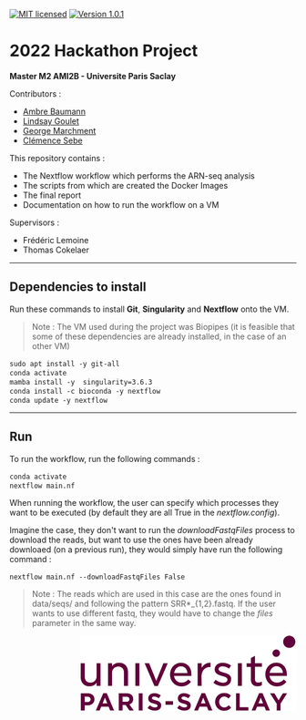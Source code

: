 [![MIT licensed](https://img.shields.io/badge/license-MIT-blue.svg)](LICENSE) [![Version 1.0.1](https://img.shields.io/badge/version-v1.0.0-blue)]()

# 2022 Hackathon Project 

**Master M2 AMI2B - Universite Paris Saclay**

Contributors :

* [Ambre Baumann](https://github.com/ambrebaumann)
* [Lindsay Goulet](https://github.com/Lindsay-Goulet)
* [George Marchment](https://github.com/George-Marchment)
* [Clémence Sebe](https://github.com/ClemenceS)

This repository contains :
    
* The Nextflow workflow which performs the ARN-seq analysis
* The scripts from which are created the Docker Images
* The final report
* Documentation on how to run the workflow on a VM

Supervisors : 

* Frédéric Lemoine
* Thomas Cokelaer

___

## Dependencies to install

Run these commands to install **Git**, **Singularity** and **Nextflow** onto the VM. 

> Note : The VM used during the project was Biopipes (it is feasible that some of these dependencies are already installed, in the case of an other VM)

```
sudo apt install -y git-all
conda activate
mamba install -y  singularity=3.6.3
conda install -c bioconda -y nextflow
conda update -y nextflow
```

___

## Run 

To run the workflow, run the following commands : 

```
conda activate
nextflow main.nf
```

When running the workflow, the user can specify which processes they want to be executed (by default they are all True in the *nextflow.config*).

Imagine the case, they don't want to run the *downloadFastqFiles* process to download the reads, but want to use the ones have been already downloaed (on a previous run), they would simply have run the following command :
 
```
nextflow main.nf --downloadFastqFiles False
```

> Note :  The reads which are used in this case are the ones found in data/seqs/ and following the pattern SRR*_{1,2}.fastq. If the user wants to use different fastq, they would have to change the *files* parameter in the same way.


<img style="float: right;" src="pictures/paris-saclay.png">

